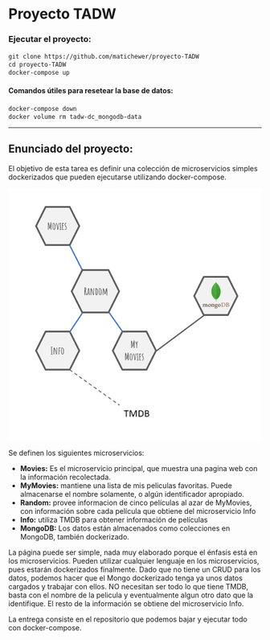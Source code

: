 # Proyecto TADW


### Ejecutar el proyecto:

```
git clone https://github.com/matichewer/proyecto-TADW
cd proyecto-TADW
docker-compose up
```

#### Comandos útiles para resetear la base de datos:
```
docker-compose down
docker volume rm tadw-dc_mongodb-data
```

------------

## Enunciado del proyecto:

El objetivo de esta tarea es definir una colección de microservicios simples dockerizados que pueden ejecutarse utilizando docker-compose. 

![Diagrama](diagrama-microservicios.png)

Se definen los siguientes microservicios:

- **Movies:** Es el microservicio principal, que muestra una pagina web con la información recolectada.
- **MyMovies:** mantiene una lista de mis peliculas favoritas. Puede almacenarse el nombre solamente, o algún identificador apropiado.
- **Random:** provee informacion de cinco películas al azar de MyMovies, con información sobre cada película que obtiene del microservicio Info
- **Info:** utiliza TMDB para obtener información de películas  
- **MongoDB:** Los datos están almacenados como colecciones en MongoDB, también dockerizado.

La página puede ser simple, nada muy elaborado porque el énfasis está en los microservicios.
Pueden utilizar cualquier lenguaje en los microservicios, pues estarán dockerizados finalmente.
Dado que no tiene un CRUD para los datos, podemos hacer que el Mongo dockerizado tenga ya unos datos cargados y trabajar con ellos. NO necesitan ser todo lo que tiene TMDB, basta con el nombre de la pelicula y eventualmente algun otro dato que la identifique. El resto de la información se obtiene del microservicio Info.

La entrega consiste en el repositorio que podemos bajar y ejecutar todo con docker-compose.


